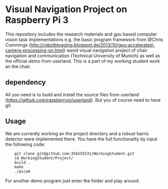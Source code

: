 # Visual Navigation Project on Raspberry Pi 3

This repository includes the research materials and gpu based computer vision task implementations e.g. the basic program framework from @Chris Cummings (http://robotblogging.blogspot.de/2013/10/gpu-accelerated-camera-processing-on.html) wand visual navigation project of chair navigation and communication (Technical University of Munich) as well as the official demo from userland. This is a part of my working student work an the chair.

## dependency
All you need is to build and install the source files from userland (https://github.com/raspberrypi/userland).
But you of course need to have git.

## Usage
We are currently working an the project directory and a robust harris detector were implemented there.
You have the full functionality by input the following code:
```
    git clone git@github.com:356255531/WorkingStudent.git
    cd WorkingStudent/Project/
    build .
    make
    ./picam
```
For another demo program just enter the folder and play around.